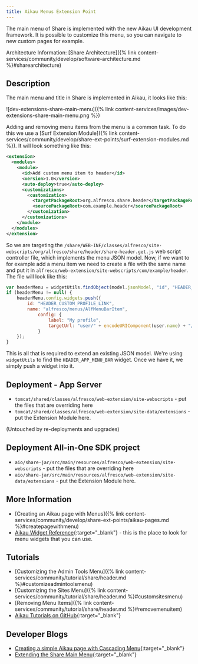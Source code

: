 ```yaml
---
title: Aikau Menus Extension Point
---
```


The main menu of Share is implemented with the new Aikau UI development framework. It is possible to customize this menu, 
so you can navigate to new custom pages for example.

Architecture Information: [Share Architecture]({% link content-services/community/develop/software-architecture.md %}#sharearchitecture)

## Description

The main menu and title in Share is implemented in Aikau, it looks like this:

![dev-extensions-share-main-menu]({% link content-services/images/dev-extensions-share-main-menu.png %})

Adding and removing menu items from the menu is a common task. To do this we use a 
[Surf Extension Module]({% link content-services/community/develop/share-ext-points/surf-extension-modules.md %}). 
It will look something like this:

```xml
<extension>
  <modules>
    <module>
      <id>Add custom menu item to header</id>
      <version>1.0</version>
      <auto-deploy>true</auto-deploy>  
      <customizations>
        <customization>
          <targetPackageRoot>org.alfresco.share.header</targetPackageRoot>
          <sourcePackageRoot>com.example.header</sourcePackageRoot>
        </customization>
      </customizations>
    </module>
  </modules>
</extension>   
```

So we are targeting the `/share/WEB-INF/classes/alfresco/site-webscripts/org/alfresco/share/header/share-header.get.js` 
web script controller file, which implements the menu JSON model. Now, if we want to for example add a menu item we need 
to create a file with the same name and put it in `alfresco/web-extension/site-webscripts/com/example/header`. 
The file will look like this:

```javascript
var headerMenu = widgetUtils.findObject(model.jsonModel, "id", "HEADER_APP_MENU_BAR");
if (headerMenu != null) {
    headerMenu.config.widgets.push({
        id: "HEADER_CUSTOM_PROFILE_LINK",
        name: "alfresco/menus/AlfMenuBarItem",
            config: {
                label: "My profile",
                targetUrl: "user/" + encodeURIComponent(user.name) + "/profile"
            }
    });
}   
```

This is all that is required to extend an existing JSON model. We're using `widgetUtils` to find the `HEADER_APP_MENU_BAR` 
widget. Once we have it, we simply push a widget into it.

## Deployment - App Server

* `tomcat/shared/classes/alfresco/web-extension/site-webscripts` - put the files that are overriding here  
* `tomcat/shared/classes/alfresco/web-extension/site-data/extensions` - put the Extension Module here.

(Untouched by re-deployments and upgrades)

## Deployment All-in-One SDK project

* `aio/share-jar/src/main/resources/alfresco/web-extension/site-webscripts` - put the files that are overriding here
* `aio/share-jar/src/main/resources/alfresco/web-extension/site-data/extensions` - put the Extension Module here.

## More Information

* [Creating an Aikau page with Menus]({% link content-services/community/develop/share-ext-points/aikau-pages.md %}#createpagewithmenu)
* [Aikau Widget Reference](http://dev.alfresco.com/resource/docs/aikau-jsdoc/){:target="_blank"} - this is the place to look for menu widgets that you can use.

## Tutorials

* [Customizing the Admin Tools Menu]({% link content-services/community/tutorial/share/header.md %}#customizeadmintoolsmenu)
* [Customizing the Sites Menu]({% link content-services/community/tutorial/share/header.md %}#customsitesmenu)
* [Removing Menu Items]({% link content-services/community/tutorial/share/header.md %}#removemenuitem)
* [Aikau Tutorials on GitHub](https://github.com/Alfresco/Aikau/tree/master/tutorial/chapters){:target="_blank"}

## Developer Blogs

* [Creating a simple Aikau page with Cascading Menu](https://hub.alfresco.com/t5/alfresco-content-services-blog/simple-page-creation-in-share/ba-p/287600){:target="_blank"}
* [Extending the Share Main Menu](http://ohej.github.io/alfresco-tutorials/tutorial/aikau/tutorial.html#part-three-extending-json-models){:target="_blank"}
